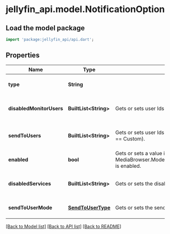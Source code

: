 # jellyfin_api.model.NotificationOption

## Load the model package
```dart
import 'package:jellyfin_api/api.dart';
```

## Properties
Name | Type | Description | Notes
------------ | ------------- | ------------- | -------------
**type** | **String** |  | [optional] [default to null]
**disabledMonitorUsers** | **BuiltList&lt;String&gt;** | Gets or sets user Ids to not monitor (it&#39;s opt out). | [optional] [default to const []]
**sendToUsers** | **BuiltList&lt;String&gt;** | Gets or sets user Ids to send to (if SendToUserMode &#x3D;&#x3D; Custom). | [optional] [default to const []]
**enabled** | **bool** | Gets or sets a value indicating whether this MediaBrowser.Model.Notifications.NotificationOption is enabled. | [optional] [default to null]
**disabledServices** | **BuiltList&lt;String&gt;** | Gets or sets the disabled services. | [optional] [default to const []]
**sendToUserMode** | [**SendToUserType**](SendToUserType.md) | Gets or sets the send to user mode. | [optional] [default to null]

[[Back to Model list]](../README.md#documentation-for-models) [[Back to API list]](../README.md#documentation-for-api-endpoints) [[Back to README]](../README.md)


